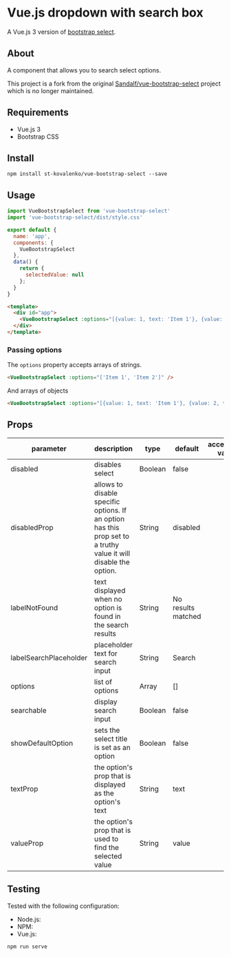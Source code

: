 
# Vue.js dropdown with search box
A Vue.js 3 version of [bootstrap select](https://github.com/snapappointments/bootstrap-select/).

## About
A component that allows you to search select options.

This project is a fork from the original [Sandalf/vue-bootstrap-select](https://github.com/Sandalf/vue-bootstrap-select) project which is no longer maintained.

## Requirements

- Vue.js 3
- Bootstrap CSS

## Install

```shell
npm install st-kovalenko/vue-bootstrap-select --save
```

## Usage

```js
import VueBootstrapSelect from 'vue-bootstrap-select'
import 'vue-bootstrap-select/dist/style.css'

export default {
  name: 'app',
  components: {
    VueBootstrapSelect
  },
  data() {
    return {
      selectedValue: null
    };
  }
}
```

```html
<template>
  <div id="app">
    <VueBootstrapSelect :options="[{value: 1, text: 'Item 1'}, {value: 2, text: 'Item 2'}]" v-model="selectedValue" />
  </div>
</template>
```

### Passing options

The `options` property accepts arrays of strings.

```html
<VueBootstrapSelect :options="['Item 1', 'Item 2']" />
```
And arrays of objects

```html
<VueBootstrapSelect :options="[{value: 1, text: 'Item 1'}, {value: 2, text: 'Item 2'}]" />
```

## Props

| parameter      | description                                                                                                                                    | type                                   | default      | acceptable value |
| -------------- | ---------------------------------------------------------------------------------------------------------------------------------------------- | -------------------------------------- | ------------ | ---------------- |
| disabled | disables select | Boolean | false   | |
| disabledProp | allows to disable specific options. If an option has this prop set to a truthy value it will disable the option. | String | disabled |  |
| labelNotFound | text displayed when no option is found in the search results | String | No results matched ||
| labelSearchPlaceholder | placeholder text for search input | String | Search | |
| options | list of options | Array | [] | |
| searchable | display search input | Boolean | false |  |
| showDefaultOption | sets the select title is set as an option | Boolean | false | |
| textProp | the option's prop that is displayed as the option's text | String | text | |
| valueProp | the option's prop that is used to find the selected value | String | value |

## Testing
Tested with the following configuration:

- Node.js:
- NPM:
- Vue.js: 

```shell
npm run serve
```
